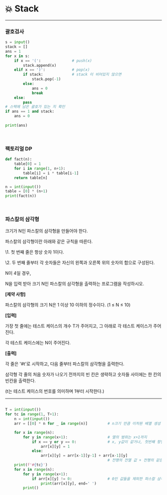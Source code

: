 # :boom: Stack

---



### 괄호검사

```python
s = input()
stack = []
ans = 1
for x in s:
    if x == '(':              # push(x)
        stack.append(x)
    elif x == ')':            # pop(x)
        if stack:             # stack 이 비어있지 않으면 
            stack.pop(-1)
        else:
            ans = 0
            break
    else:
        pass
# 스택에 남은 괄호가 있는 지 확인
if ans == 1 and stack:
    ans = 0
    
print(ans)
```

​																									

### 팩토리얼 DP

```python
def fact(n):
    table[0] = 1
    for i in range(1, n+1):
        table[i] = i * table[i-1]
    return table[n]

n = int(input())
table = [0] * (n+1)
print(fact(n))
```

​			

### 파스칼의 삼각형

크기가 N인 파스칼의 삼각형을 만들어야 한다.

파스칼의 삼각형이란 아래와 같은 규칙을 따른다.

\1. 첫 번째 줄은 항상 숫자 1이다.

\2. 두 번째 줄부터 각 숫자들은 자신의 왼쪽과 오른쪽 위의 숫자의 합으로 구성된다.

N이 4일 경우,

N을 입력 받아 크기 N인 파스칼의 삼각형을 출력하는 프로그램을 작성하시오.


**[제약 사항]**

파스칼의 삼각형의 크기 N은 1 이상 10 이하의 정수이다. (1 ≤ N ≤ 10)


**[입력]**

가장 첫 줄에는 테스트 케이스의 개수 T가 주어지고, 그 아래로 각 테스트 케이스가 주어진다.

각 테스트 케이스에는 N이 주어진다.


**[출력]**

각 줄은 '#t'로 시작하고, 다음 줄부터 파스칼의 삼각형을 출력한다.

삼각형 각 줄의 처음 숫자가 나오기 전까지의 빈 칸은 생략하고 숫자들 사이에는 한 칸의 빈칸을 출력한다.

(t는 테스트 케이스의 번호를 의미하며 1부터 시작한다.)

---

```python

T = int(input())
for tc in range(1, T+1):
    n = int(input())
    arr = [[0] * n for _ in range(n)]         # n크기 만큼 이차원 배열 생성

    for x in range(n):
        for y in range(x+1):                  # 열의 범위는 x+1까지
            if x == y or y == 0:              # x, y값이 같거나, 첫번째 항일 경우
                arr[x][y] = 1
            else:
                arr[x][y] = arr[x-1][y-1] + arr[x-1][y]
                                              # 전행의 전열 값 + 전행의 같은 열 값
    print(f'#{tc}')
    for x in range(n):
        for y in range(x+1):
            if arr[x][y] != 0:                # 0인 값들을 제외한 파스칼 삼각형 출력
                print(arr[x][y], end=' ')
        print()
```

